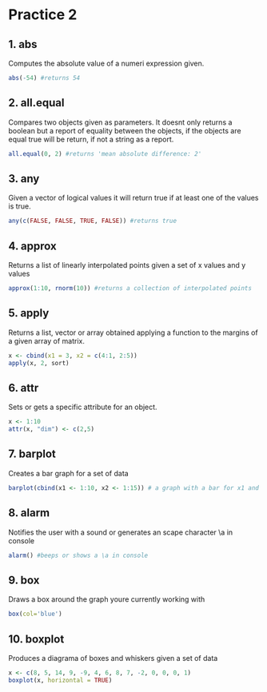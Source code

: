 # Practice 2

## 1. abs
Computes the absolute value of a numeri expression given.

```r
abs(-54) #returns 54
```

## 2. all.equal
Compares two objects given as parameters. It doesnt only returns a boolean but a report of equality between the objects, if the objects 
are equal true will be return, if not a string as a report.

```r
all.equal(0, 2) #returns 'mean absolute difference: 2'
```

## 3. any
Given a vector of logical values it will return true if at least one of the values is true.

```r
any(c(FALSE, FALSE, TRUE, FALSE)) #returns true
```

## 4. approx
Returns a list of linearly interpolated points given a set of x values and y values

```r
approx(1:10, rnorm(10)) #returns a collection of interpolated points
```

## 5. apply
Returns a list, vector or array obtained applying a function to the margins of a given array of matrix.

```r
x <- cbind(x1 = 3, x2 = c(4:1, 2:5))
apply(x, 2, sort)
```

## 6. attr
Sets or gets a specific attribute for an object.
```r
x <- 1:10
attr(x, "dim") <- c(2,5)
```

## 7. barplot
Creates a bar graph for a set of data

```r
barplot(cbind(x1 <- 1:10, x2 <- 1:15)) # a graph with a bar for x1 and another one for x2
```

## 8. alarm
Notifies the user with a sound or generates an scape character \a in console

```r
alarm() #beeps or shows a \a in console
```

## 9. box
Draws a box around the graph youre currently working with

```r
box(col='blue')
```

## 10. boxplot
Produces a diagrama of boxes and whiskers given a set of data

```r
x <- c(8, 5, 14, 9, -9, 4, 6, 8, 7, -2, 0, 0, 0, 1)
boxplot(x, horizontal = TRUE)

```

